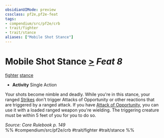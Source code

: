 ```yaml
---
obsidianUIMode: preview
cssclass: pf2e,pf2e-feat
tags:
- compendium/src/pf2e/crb
- trait/fighter
- trait/stance
aliases: ["Mobile Shot Stance"]
---
```

# Mobile Shot Stance  [>](rules/core-rulebook/chapter-9-playing-the-game.md#Actions "Single Action") *Feat 8*  
[fighter](rules/traits/fighter.md "Fighter Class Trait")  [stance](rules/traits/stance.md "Stance Combat Trait")  

- **Activity** Single Action

Your shots become nimble and deadly. While you're in this stance, your ranged [Strikes](rules/actions/strike.md) don't trigger Attacks of Opportunity or other reactions that are triggered by a ranged attack. If you have [Attack of Opportunity](rules/actions/attack-of-opportunity.md), you can use it with a loaded ranged weapon you're wielding. The triggering creature must be within 5 feet of you for you to do so.

*Source: Core Rulebook p. 149*  
%% #compendium/src/pf2e/crb #trait/fighter #trait/stance %%